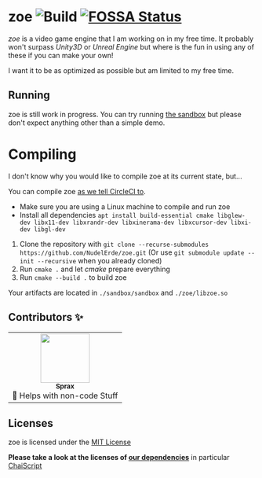 # zoe ![Build](https://github.com/NudelErde/zoe/workflows/Build%20(with%20CMake)/badge.svg) [![FOSSA Status](https://app.fossa.com/api/projects/git%2Bgithub.com%2FNudelErde%2Fzoe.svg?type=shield)](https://app.fossa.com/projects/git%2Bgithub.com%2FNudelErde%2Fzoe?ref=badge_shield)
*zoe* is a video game engine that I am working on in my free time. It probably won't surpass *Unity3D* or *Unreal Engine* but where is the fun in using any of these if you can make your own!

I want it to be as optimized as possible but am limited to my free time.


## Running
zoe is still work in progress. You can try running [the sandbox](https://github.com/NudelErde/zoe/releases) but please don't expect anything other than a simple demo.

# Compiling
I don't know why you would like to compile zoe at its current state, but...

You can compile zoe [as we tell CircleCI to](https://github.com/NudelErde/zoe/blob/master/.circleci/config.yml).
* Make sure you are using a Linux machine to compile and run zoe
* Install all dependencies `apt install build-essential cmake libglew-dev libx11-dev libxrandr-dev libxinerama-dev libxcursor-dev libxi-dev libgl-dev`

1. Clone the repository with `git clone --recurse-submodules https://github.com/NudelErde/zoe.git` (Or use `git submodule update --init --recursive` when you already cloned)
2. Run `cmake .` and let *cmake* prepare everything
3. Run `cmake --build .` to build zoe

Your artifacts are located in `./sandbox/sandbox` and `./zoe/libzoe.so`

## Contributors ✨
<table>
  <tr>
    <td align="center"><a href="https://github.com/Sprax2013"><img src="https://avatars1.githubusercontent.com/u/7331598?s=460&v=4" width="100px" alt=""><br><sub><b>Sprax</b></sub></a><br>📝 Helps with non-code Stuff</td>
  </tr>
</table>

## Licenses
zoe is licensed under the [MIT License](https://github.com/NudelErde/zoe/blob/master/LICENSE)

**Please take a look at the licenses of [our dependencies](https://github.com/NudelErde/zoe/tree/master/dependencies)** in particular [ChaiScript](https://github.com/ChaiScript/ChaiScript/blob/3af55d60f23c6a3ef4e3becc16ade6364ca15f7d/LICENSE)
